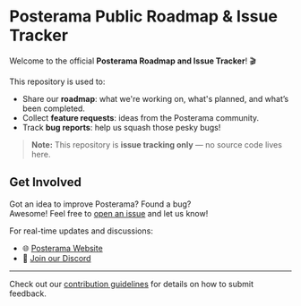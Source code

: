 # Posterama Public Roadmap & Issue Tracker

Welcome to the official **Posterama Roadmap and Issue Tracker**! 🎬

This repository is used to:
- Share our **roadmap**: what we're working on, what's planned, and what’s been completed.
- Collect **feature requests**: ideas from the Posterama community.
- Track **bug reports**: help us squash those pesky bugs!

> **Note:** This repository is **issue tracking only** — no source code lives here.

## Get Involved

Got an idea to improve Posterama? Found a bug?  
Awesome! Feel free to [open an issue](https://github.com/ShadeRF/Posterama.io/issues/new/choose) and let us know!

For real-time updates and discussions:
- 🌐 [Posterama Website](https://posterama.io)
- 💬 [Join our Discord](https://discord.gg/McC4WtUzGc)

---

Check out our [contribution guidelines](CONTRIBUTING.md) for details on how to submit feedback.
